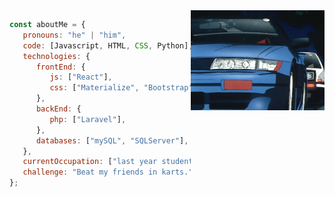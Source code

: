 <img align="right" alt="GIF" height="160px" src="https://github.com/cfrodriguezb17/cfrodriguezb17/blob/main/assets/gifsito.gif" />

```javascript
const aboutMe = {
   pronouns: "he" | "him",
   code: [Javascript, HTML, CSS, Python],
   technologies: {
      frontEnd: {
         js: ["React"],
         css: ["Materialize", "Bootstrap", "Material Design", "Semantic UI"]
      },
      backEnd: {
         php: ["Laravel"],
      },
      databases: ["mySQL", "SQLServer"],
   },
   currentOccupation: ["last year student, open for job opportunities"],
   challenge: "Beat my friends in karts.",
};
```
<!---
cfrodriguezb17/cfrodriguezb17 is a ✨ special ✨ repository because its `README.md` (this file) appears on your GitHub profile.
You can click the Preview link to take a look at your changes.
--->
